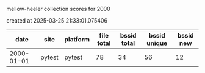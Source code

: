 mellow-heeler collection scores for 2000

created at 2025-03-25 21:33:01.075406

|date|site|platform|file total|bssid total|bssid unique|bssid new|
|--|--|--|--|--|--|--|
|2000-01-01|pytest|pytest|78|34|56|12|
